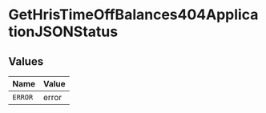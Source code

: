 # GetHrisTimeOffBalances404ApplicationJSONStatus


## Values

| Name    | Value   |
| ------- | ------- |
| `ERROR` | error   |